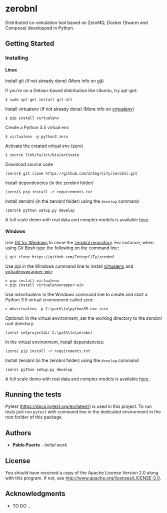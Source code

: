 # zerobnl

Distributed co-simulation tool based on ZeroMQ, Docker (Swarm and Compose) developped in Python.

## Getting Started

### Installing

#### Linux

Install git (if not already done) (More info on [git](https://git-scm.com/book/en/v2/Getting-Started-Installing-Git))

If you’re on a Debian-based distribution like Ubuntu, try apt-get:

```
$ sudo apt-get install git-all
```

Install virtualenv (if not already done) (More info on [virtualenv](https://virtualenv.pypa.io/en/stable/installation/))

```
$ pip install virtualenv
```

Create a Python 3.5 virtual env

```
$ virtualenv -p python3 zero
```

Activate the created virtual env (zero)

```
$ source link/to/ict/bin/activate
```

Download source code

```
(zero)$ git clone https://github.com/IntegrCiTy/zerobnl.git
```

Install dependencies (in the zerobnl folder)

```
(zero)$ pip install -r requirements.txt
```

Install zerobnl (in the zerobnl folder) using the `develop` command

```
(zero)$ python setup.py develop
```

A full scale demo with real data and complex models is available [here](https://github.com/IntegrCiTy/zerobnl-examples).

#### Windows

Use [Git for Windows](https://git-scm.com/download/win) to clone the [zerobnl repository](https://github.com/IntegrCiTy/zerobnl).
For instance, when using *Git Bash* type the following on the command line:
```
$ git clone https://github.com/IntegrCiTy/zerobnl
```

Use *pip* in the Windows command line to install [virtualenv](https://virtualenv.pypa.io/en/stable/) and [virtualenvwrapper-win](https://pypi.python.org/pypi/virtualenvwrapper-win):
```
> pip install virtualenv
> pip install virtualenvwrapper-win
```

Use *mkvirtualenv* in the Windows command line to create and start a Python 3.5 virtual environment called *zero*:
```
> mkvirtualenv -p C:\path\to\python35.exe zero
```

*Optional*: In the virtual environment, set the working directory to the *zerobnl* root directory:
```
(zero) setprojectdir C:\path\to\zerobnl
```

In the virtual environment, install dependencies:
```
(zero) pip install -r requirements.txt
```

Install zerobnl (in the zerobnl folder) using the `develop` command

```
(zero) python setup.py develop
```

A full scale demo with real data and complex models is available [here](https://github.com/IntegrCiTy/zerobnl-examples).

## Running the tests

Pytest (https://docs.pytest.org/en/latest/) is used in this project.
To run tests just run `pytest` with command line in the dedicated environment in the root forlder of this package.

## Authors

* **Pablo Puerto** - *Initial work*

## License

You should have received a copy of the Apache License Version 2.0 along with this program.
If not, see http://www.apache.org/licenses/LICENSE-2.0.

## Acknowledgments

* TO DO ...

